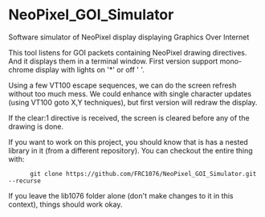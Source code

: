 # NeoPixel_GOI_Simulator
Software simulator of NeoPixel display displaying Graphics Over Internet

This tool listens for GOI packets containing NeoPixel drawing directives.
And it displays them in a terminal window.   First version support mono-chrome
display with lights on '*' or off ' '.

Using a few VT100 escape sequences, we can do the screen refresh without too
much mess.     We could enhance with single character updates (using VT100
goto X,Y techniques), but first version will redraw the display.

If the clear:1 directive is received, the screen is cleared before any of the drawing
is done.

If you want to work on this project, you should know that is has a nested library in
it (from a different repository).   You can checkout the entire thing with:

          git clone https://github.com/FRC1076/NeoPixel_GOI_Simulator.git --recurse
          
If you leave the lib1076 folder alone (don't make changes to it in this context), things should
work okay.

